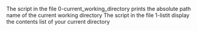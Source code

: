 The script in the file 0-current_working_directory prints the absolute path name of the current working directory
The script in the file 1-listit display the contents list of your current directory

